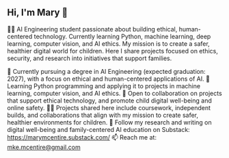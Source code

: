 ## Hi, I'm Mary 👋

👩‍💻 AI Engineering student passionate about building ethical, human-centered technology. Currently learning Python, machine learning, deep learning, computer vision, and AI ethics. My mission is to create a safer, healthier digital world for children. Here I share projects focused on ethics, security, and research into initiatives that support families.

🔭 Currently pursuing a degree in AI Engineering (expected graduation: 2027), with a focus on ethical and human-centered applications of AI.
🌱 Learning Python programming and applying it to projects in machine learning, computer vision, and AI ethics.
👯 Open to collaboration on projects that support ethical technology, and promote child digital well-being and online safety.
👩‍💻 Projects shared here include coursework, independent builds, and collaborations that align with my mission to create safer, healthier environments for children.
💬 Follow my research and writing on digital well-being and family-centered AI education on Substack: https://marymcentire.substack.com/
📫 Reach me at: mke.mcentire@gmail.com
